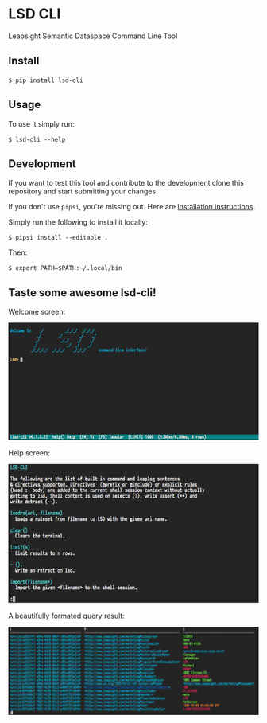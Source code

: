# LSD CLI

Leapsight Semantic Dataspace Command Line Tool

## Install

    $ pip install lsd-cli

## Usage

To use it simply run:

    $ lsd-cli --help


## Development

If you want to test this tool and contribute to the development clone this repository
and start submitting your changes.

If you don't use `pipsi`, you're missing out.
Here are [installation instructions](https://github.com/mitsuhiko/pipsi#readme).

Simply run the following to install it locally:

    $ pipsi install --editable .

Then:

    $ export PATH=$PATH:~/.local/bin


## Taste some awesome lsd-cli!

Welcome screen:

![Welcome)](images/welcome.png)

Help screen:

![Help](images/help.png)

A beautifully formated query result:

![Query](images/query.png)

